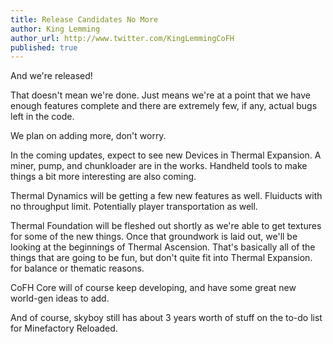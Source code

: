 ```yaml
---
title: Release Candidates No More
author: King Lemming
author_url: http://www.twitter.com/KingLemmingCoFH
published: true
---
```


And we're released!

That doesn't mean we're done. Just means we're at a point that we have enough
features complete and there are extremely few, if any, actual bugs left in the
code.

We plan on adding more, don't worry.

In the coming updates, expect to see new Devices in Thermal Expansion. A miner,
pump, and chunkloader are in the works. Handheld tools to make things a bit more
interesting are also coming.

Thermal Dynamics will be getting a few new features as well. Fluiducts with no
throughput limit. Potentially player transportation as well.

Thermal Foundation will be fleshed out shortly as we're able to get textures for
some of the new things. Once that groundwork is laid out, we'll be looking at
the beginnings of Thermal Ascension. That's basically all of the things that are
going to be fun, but don't quite fit into Thermal Expansion. for balance or
thematic reasons.

CoFH Core will of course keep developing, and have some great new world-gen
ideas to add.

And of course, skyboy still has about 3 years worth of stuff on the to-do list
for Minefactory Reloaded.
